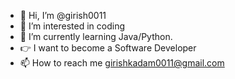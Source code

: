 - 👋 Hi, I’m @girish0011
- 👀 I’m interested in coding
- 🌱 I’m currently learning Java/Python.
- 👉 I want to become a Software Developer
- 📫 How to reach me girishkadam0011@gmail.com

<!---
girish0011/girish0011 is a ✨ special ✨ repository because its `README.md` (this file) appears on your GitHub profile.
You can click the Preview link to take a look at your changes.
--->
